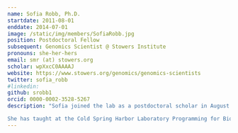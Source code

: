 ```yaml
---
name: Sofia Robb, Ph.D.
startdate: 2011-08-01
enddate: 2014-07-01
image: /static/img/members/SofiaRobb.jpg
position: Postdoctoral Fellow
subsequent: Genomics Scientist @ Stowers Institute
pronouns: she-her-hers
email: smr (at) stowers.org
scholar: wpXxcC0AAAAJ
website: https://www.stowers.org/genomics/genomics-scientists
twitter: sofia_robb
#linkedin: 
github: srobb1
orcid: 0000-0002-3528-5267
description: "Sofia joined the lab as a postdoctoral scholar in August 2011 and left to work at the Stower’s Institute in July 2014. She earned her PhD from the University of Utah working on the planaria Schmidtea mediterranea. Her projects in the lab focused on genomics and bioinformatics studies of transposable elements in Rice.  In collaboration with the Wessler lab, Sofia is also working on development of novel teaching materials for the Dynamic Genomes course.

She has taught at the Cold Spring Harbor Laboratory Programming for Biology course for several years."
---
```

